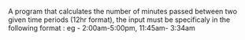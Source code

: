 A program that calculates the number of minutes passed between two given time periods (12hr format),
the input must be specificaly in the following format :
eg - 2:00am-5:00pm,
     11:45am- 3:34am
